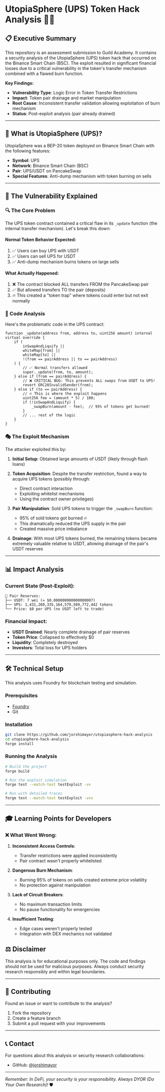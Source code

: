 # UtopiaSphere (UPS) Token Hack Analysis 🕵️‍♂️

## 📋 Executive Summary

This repository is an assessment submission to Guild Academy. It contains a security analysis of the UtopiaSphere (UPS) token hack that occurred on the Binance Smart Chain (BSC). The exploit resulted in significant financial losses due to a critical vulnerability in the token's transfer mechanism combined with a flawed burn function.

**Key Findings:**
- **Vulnerability Type**: Logic Error in Token Transfer Restrictions
- **Impact**: Token pair drainage and market manipulation
- **Root Cause**: Inconsistent transfer validation allowing exploitation of burn mechanism
- **Status**: Post-exploit analysis (pair already drained)

---

## 🎯 What is UtopiaSphere (UPS)?

UtopiaSphere was a BEP-20 token deployed on Binance Smart Chain with the following features:
- **Symbol**: UPS
- **Network**: Binance Smart Chain (BSC)
- **Pair**: UPS/USDT on PancakeSwap
- **Special Features**: Anti-dump mechanism with token burning on sells

---

## 🚨 The Vulnerability Explained

### 🔍 The Core Problem

The UPS token contract contained a critical flaw in its `_update` function (the internal transfer mechanism). Let's break this down:

#### Normal Token Behavior Expected:
1. ✅ Users can buy UPS with USDT
2. ✅ Users can sell UPS for USDT  
3. ✅ Anti-dump mechanism burns tokens on large sells

#### What Actually Happened:
1. ❌ The contract blocked ALL transfers FROM the PancakeSwap pair
2. ✅ But allowed transfers TO the pair (deposits)
3. 🔥 This created a "token trap" where tokens could enter but not exit normally

### 📝 Code Analysis

Here's the problematic code in the UPS contract:

```solidity
function _update(address from, address to, uint256 amount) internal virtual override {
    if (
        inSwapAndLiquify ||
        whiteMap[from] ||
        whiteMap[to] ||
        !(from == pairAddress || to == pairAddress)
    ) {
        // ✅ Normal transfers allowed
        super._update(from, to, amount);
    } else if (from == pairAddress) {
        // ❌ CRITICAL BUG: This prevents ALL swaps from USDT to UPS!
        revert ERC20InvalidSender(from);
    } else if (to == pairAddress) {
        // 🔥 This is where the exploit happens
        uint256 fee = (amount * 5) / 100;
        if (!inSwapAndLiquify) {
            _swapBurn(amount - fee);  // 95% of tokens get burned!
        }
        // ... rest of the logic
    }
}
```

### 🎭 The Exploit Mechanism

The attacker exploited this by:

1. **Initial Setup**: Obtained large amounts of USDT (likely through flash loans)

2. **Token Acquisition**: Despite the transfer restriction, found a way to acquire UPS tokens (possibly through:
   - Direct contract interaction
   - Exploiting whitelist mechanisms
   - Using the contract owner privileges)

3. **Pair Manipulation**: Sold UPS tokens to trigger the `_swapBurn` function:
   - 95% of sold tokens got burned 🔥
   - This dramatically reduced the UPS supply in the pair
   - Created massive price imbalance

4. **Drainage**: With most UPS tokens burned, the remaining tokens became extremely valuable relative to USDT, allowing drainage of the pair's USDT reserves

---

## 📊 Impact Analysis

### Current State (Post-Exploit):
```
🏦 Pair Reserves:
├── USDT: 7 wei (≈ $0.000000000000000007)
├── UPS: 1,431,260,335,164,579,589,772,442 tokens
└── Price: $0 per UPS (no USDT left to trade)
```

### Financial Impact:
- **USDT Drained**: Nearly complete drainage of pair reserves
- **Token Price**: Collapsed to effectively $0
- **Liquidity**: Completely destroyed
- **Investors**: Total loss for UPS holders

---

## 🛠️ Technical Setup

This analysis uses Foundry for blockchain testing and simulation.

### Prerequisites
- [Foundry](https://book.getfoundry.sh/getting-started/installation)
- Git

### Installation
```bash
git clone https://github.com/jorshimayor/utopiasphere-hack-analysis
cd utopiasphere-hack-analysis
forge install
```

### Running the Analysis
```bash
# Build the project
forge build

# Run the exploit simulation
forge test --match-test testExploit -vv

# Run with detailed traces
forge test --match-test testExploit -vvv
```

---

## 🎓 Learning Points for Developers

### ❌ What Went Wrong:

1. **Inconsistent Access Controls**: 
   - Transfer restrictions were applied inconsistently
   - Pair contract wasn't properly whitelisted

2. **Dangerous Burn Mechanism**:
   - Burning 95% of tokens on sells created extreme price volatility
   - No protection against manipulation

3. **Lack of Circuit Breakers**:
   - No maximum transaction limits
   - No pause functionality for emergencies

4. **Insufficient Testing**:
   - Edge cases weren't properly tested
   - Integration with DEX mechanics not validated

## ⚖️ Disclaimer

This analysis is for educational purposes only. The code and findings should not be used for malicious purposes. Always conduct security research responsibly and within legal boundaries.

---

## 🤝 Contributing

Found an issue or want to contribute to the analysis? 
1. Fork the repository
2. Create a feature branch
3. Submit a pull request with your improvements

---

## 📞 Contact

For questions about this analysis or security research collaborations:
- GitHub: [@jorshimayor](https://github.com/jorshimayor)

---

*Remember: In DeFi, your security is your responsibility. Always DYOR (Do Your Own Research)!* 🛡️
